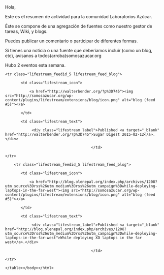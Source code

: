 <html><body><p>Hola,

Este es el resumen de actividad para la comunidad Laboratorios Azúcar.



Éste se compone de una agregación de fuentes como nuestro gestor de tareas, Wiki, y blogs.



Puedes publicar un comentario o participar de diferentes formas.



Si tienes una noticia o una fuente que deberíamos incluir (como un blog, etc), avísanos a todos(arroba)somosazucar.org 



Hubo  2 eventos esta semana.



</p><table class="lifestream">

	<tr class="lifestream_feedid_5 lifestream_feed_blog">

		   <td class="lifestream_icon">

			   <a href="http://walterbender.org/?p%3D745"><img src="http://somosazucar.org/wp-content/plugins/lifestream/extensions/blog/icon.png" alt="blog (feed #5)"></a>

		   </td>

		   <td class="lifestream_text">

				<div class="lifestream_label">Published <a target="_blank" href="http://walterbender.org/?p%3D745">Sugar Digest 2015-02-12</a>.</div>

										   </td>

	</tr>

		<tr class="lifestream_feedid_5 lifestream_feed_blog">

		   <td class="lifestream_icon">

			   <a href="http://blog.olenepal.org/index.php/archives/1208?utm_source%3Drss%26utm_medium%3Drss%26utm_campaign%3Dwhile-deploying-laptops-in-the-far-west"><img src="http://somosazucar.org/wp-content/plugins/lifestream/extensions/blog/icon.png" alt="blog (feed #5)"></a>

		   </td>

		   <td class="lifestream_text">

				<div class="lifestream_label">Published <a target="_blank" href="http://blog.olenepal.org/index.php/archives/1208?utm_source%3Drss%26utm_medium%3Drss%26utm_campaign%3Dwhile-deploying-laptops-in-the-far-west">While deploying XO laptops in the far west</a>.</div>

										   </td>

	</tr>

	</table></body></html>